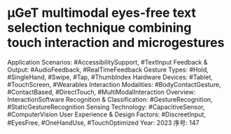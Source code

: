 # µGeT multimodal eyes-free text selection technique combining touch interaction and microgestures

Application Scenarios: #AccessibilitySupport, #TextInput
Feedback & Output: #AudioFeedback, #RealTimeFeedback
Gesture Types: #Hold, #SingleHand, #Swipe, #Tap, #ThumbIndex
Hardware Devices: #Tablet, #TouchScreen, #Wearables
Interaction Modalities: #BodyContactGesture, #ContactBased, #DirectTouch, #MultiModalInteraction
Overview: InteractionSoftware
Recognition & Classification: #GestureRecognition, #StaticGestureRecognition
Sensing Technology: #CapacitiveSensor, #ComputerVision
User Experience & Design Factors: #DiscreetInput, #EyesFree, #OneHandUse, #TouchOptimized
Year: 2023
序号: 147